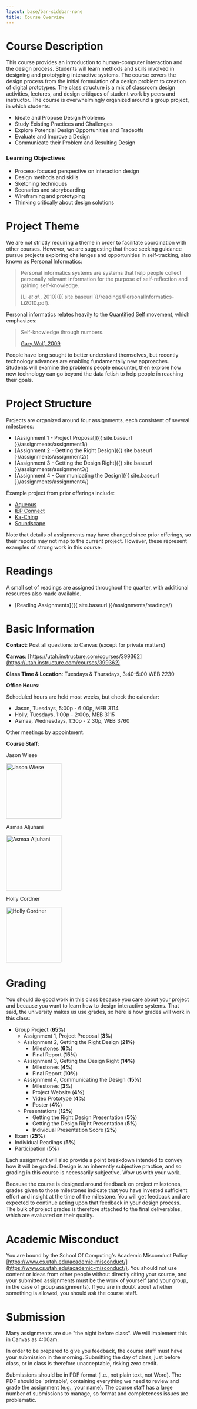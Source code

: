 ```yaml
---
layout: base/bar-sidebar-none
title: Course Overview
---
```


# Course Description

This course provides an introduction to human-computer interaction and the design process. Students will learn methods and skills involved in designing and prototyping interactive systems. The course covers the design process from the initial formulation of a design problem to creation of digital prototypes. The class structure is a mix of classroom design activities, lectures, and design critiques of student work by peers and instructor. The course is overwhelmingly organized around a group project, in which students:

- Ideate and Propose Design Problems
- Study Existing Practices and Challenges
- Explore Potential Design Opportunities and Tradeoffs
- Evaluate and Improve a Design
- Communicate their Problem and Resulting Design

### Learning Objectives

- Process-focused perspective on interaction design
- Design methods and skills
- Sketching techniques
- Scenarios and storyboarding
- Wireframing and prototyping
- Thinking critically about design solutions
 
# Project Theme

We are not strictly requiring a theme in order to facilitate coordination with other courses. However, we are suggesting that those seeking guidance pursue projects exploring challenges and opportunities in self-tracking, also known as Personal Informatics:

> Personal informatics systems are systems that help people collect personally relevant information for the purpose of 
> self-reflection and gaining self-knowledge.
>
> [Li _et al._, 2010]({{ site.baseurl }}/readings/PersonalInformatics-Li2010.pdf).

Personal informatics relates heavily to the [Quantified Self](http://quantifiedself.com/) movement, which emphasizes:

> Self-knowledge through numbers.
>
> [Gary Wolf, 2009](http://archive.wired.com/medtech/health/magazine/17-07/lbnp_knowthyself)

People have long sought to better understand themselves, but recently technology advances are enabling fundamentally new approaches. 
Students will examine the problems people encounter, then explore how new technology can go beyond the data fetish to help people in reaching their goals.

# Project Structure

Projects are organized around four assignments, each consistent of several milestones:

- [Assignment 1 - Project Proposal]({{ site.baseurl }}/assignments/assignment1/)
- [Assignment 2 - Getting the Right Design]({{ site.baseurl }}/assignments/assignment2/)
- [Assignment 3 - Getting the Design Right]({{ site.baseurl }}/assignments/assignment3/)
- [Assignment 4 - Communicating the Design]({{ site.baseurl }}/assignments/assignment4/)

Example project from prior offerings include: 

- [Aqueous](https://courses.cs.washington.edu/courses/cse440/14au/projects/aqueous/)
- [IEP Connect](https://courses.cs.washington.edu/courses/cse440/14au/projects/iepconnect/)
- [Ka-Ching](https://courses.cs.washington.edu/courses/cse440/14au/projects/kaching/)
- [Soundscape](https://courses.cs.washington.edu/courses/cse440/14au/projects/soundscape/)

Note that details of assignments may have changed since prior offerings, so their reports may not map to the current project.
However, these represent examples of strong work in this course.

# Readings

A small set of readings are assigned throughout the quarter, with additional resources also made available.

- [Reading Assignments]({{ site.baseurl }}/assignments/readings/)

# Basic Information

__Contact__: Post all questions to Canvas (except for private matters)

__Canvas__: [https://utah.instructure.com/courses/399362](https://utah.instructure.com/courses/399362)

__Class Time & Location__: Tuesdays & Thursdays, 3:40-5:00 WEB 2230

__Office Hours__: 

Scheduled hours are held most weeks, but check the calendar:

- Jason, Tuesdays, 5:00p - 6:00p, MEB 3114 
- Holly, Tuesdays, 1:00p - 2:00p, MEB 3115
- Asmaa, Wednesdays, 1:30p - 2:30p, WEB 3760
  
Other meetings by appointment.

__Course Staff__:

<html>
  <div class="row">
    <div class="col-md-2">
      <p>Jason Wiese</p>
      <p><img src="{{ site.baseurl }}/images/jason_photo.jpeg" width="150" alt="Jason Wiese"/></p>
    </div>
    <div class="col-md-2">
      <p>Asmaa Aljuhani</p>
      <p><img src="{{ site.baseurl }}/images/asmaa_photo.png" width="150" alt="Asmaa Aljuhani"/></p>
    </div>
    <div class="col-md-2">
      <p>Holly Cordner</p>
      <p><img src="{{ site.baseurl }}/images/holly_photo.png" width="150" alt="Holly Cordner"/></p>
    </div>
  </div>
</html>

# Grading

You should do good work in this class because you care about your project and because you want to 
learn how to design interactive systems. That said, the university makes us use grades, so here is 
how grades will work in this class:

- Group Project (__65%__)
  - Assignment 1, Project Proposal (__3%__)
  - Assignment 2, Getting the Right Design (__21%__)
    - Milestones (__6%__)
    - Final Report (__15%__)
  - Assignment 3, Getting the Design Right (__14%__)
    - Milestones (__4%__)
    - Final Report (__10%__)
  - Assignment 4, Communicating the Design (__15%__)
    - Milestones (__3%__)
    - Project Website (__4%__)
    - Video Prototype (__4%__)
    - Poster (__4%__)
  - Presentations (__12%__)
    - Getting the Right Design Presentation (__5%__)
    - Getting the Design Right Presentation (__5%__)
    - Individual Presentation Score (__2%__)
- Exam (__25%__)
- Individual Readings (__5%__)
- Participation (__5%__)

Each assignment will also provide a point breakdown intended to convey how it will be graded. 
Design is an inherently subjective practice, and so grading in this course is necessarily subjective.
Wow us with your work.

Because the course is designed around feedback on project milestones, grades given to those milestones indicate
that you have invested sufficient effort and insight at the time of the milestone.
You will get feedback and are expected to continue acting upon that feedback in your design process.
The bulk of project grades is therefore attached to the final deliverables, which are evaluated on their quality.

# Academic Misconduct

You are bound by the School Of Computing's Academic Misconduct Policy [https://www.cs.utah.edu/academic-misconduct/](https://www.cs.utah.edu/academic-misconduct/). You should not use content or ideas from other people without directly citing your source, and your submitted assignments must be the work of yourself (and your group, in the case of group assignments). If you are in doubt about whether something is allowed, you should ask the course staff.

<a name="submission"></a>

# Submission

Many assignments are due "the night before class". We will implement this in Canvas as 4:00am.

In order to be prepared to give you feedback, the course staff must have your submission in the morning.
Submitting the day of class, just before class, or in class is therefore unacceptable, risking zero credit.

Submissions should be in PDF format (i.e., not plain text, not Word). 
The PDF should be 'printable', containing everything we need to review and grade the assignment (e.g., your name).
The course staff has a large number of submissions to manage, so format and completeness issues are problematic.

<!---<a name="projects"></a>

# Contributing

This course website lives on GitHub:

<https://github.com/utah-cs5540-au16/web-cs5540-au16> 

You can submit pull requests to update the webpage, and you will publish project webpages via pull request.
-->
